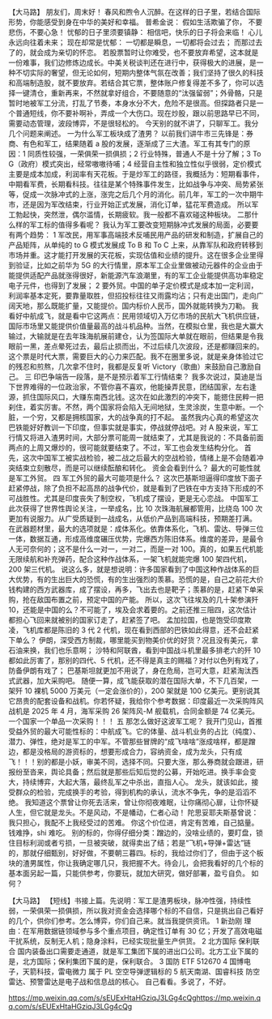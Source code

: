 【大马路】
朋友们，周末好！
春风和煦令人沉醉。在这样的日子里，若结合国际形势，你能感受到身在中华的美好和幸福。
普希金说：
假如生活欺骗了你，
不要悲伤，不要心急！
忧郁的日子里须要镇静：
相信吧，快乐的日子将会来临！
心儿永远向往着未来；
现在却常是忧郁：
一切都是瞬息，一切都将会过去；
而那过去了的，就会成为亲切的怀恋。
若股票暂时让你难受，也不要放弃希望，这本就是一份难事，我们边修炼边成长。中美关税谈判还在进行中，获得极大的进展，是一种不切实际的奢望，但无论如何，短期内整体气氛在改善；我们坚持了很久的科技和高端制造股，就不要放弃。若结合其它票，整体账户修复得差不多了，你可以选择一键清仓，重新再来，不然就拿好组合，不要随意的“汰强留弱”；外骨骼，只是暂时地被军工分流，打乱了节奏，本身水分不大，危险不是很高。但探路者只是一个普通短线，你不要补啊补，弄成一个大伤口。现在炒股，跟以前思路早已不同，需要动态管理，波段博弈，不是很轻松的。
今天别的就不讲了，只聊军工。我分几个问题来阐述。
一为什么军工板块成了渣男？
以前我们讲牛市三先锋是：券商、有色和军工，结果随着 a 股的发展，逐渐成了三大渣。军工有其专门的原因：1 同质性较强，一荣俱荣一损俱损；2 行业特殊，普通人不是十分了解；3 To G（政府）模式突出，经常嗷嗷待哺；4 经营自主性和独立性似乎很弱，定价模式主要是成本加成，利润率有天花板。于是炒军工的路径，我概括为：短期看事件，中期看军费，长期看科技。往往是某个特殊事件发生，比如战争与冲突、局势紧张等，促成一次脉冲式的上涨，涨完之后几个月的消化。前几年，军工的一次中期牛市，还是因为军改结束，行业开始正式发展，消化订单，猛花军费造成。
所以军工勃起快，突然泄，偶尔滥情，长期疲软。我一般都不喜欢碰这种板块。
二那什么样的军工标的值得多看呢？
我认为军工要改变短期脉冲式发展的局面，必要要有两个趋势：
1 军改民，用军事高端技术反哺民用产品的研发和制造，扩展自己的产品矩阵，从单纯的 to G 模式发展成 To B 和 To C 上来，从靠军队和政府转移到市场并重。这才能打开发展的天花板，实现估值和业绩的提升。这在很多企业里得到验证，比如之前华为 5G 的大行情里，原本军工企业里做被动元器件的企业由于能提供适配产品就涨得很好，新能源汽车浪潮里，有的军工企业能提供高功率稳定电子元件，也得到了发展；
2 要外贸。中国的单子定价模式是成本加一定利润，利润率基本定死，要靠量取胜，但招投标往往又雨露均沾；只有走出国门，走向广阔天地，那么既能扩量，又能提价。国内标价人民币，国外就能转换为刀勒。
我看好中航成飞，就是看中它这两点：民用领域切入万亿市场的民航大飞机供应链，国际市场里又能提供价值量最高的战斗机品种。当然，在模拟仓里，我也是大赢大输过，大输就是在去年珠海航展前建仓，认为签国际大单就在眼前，但结果是令我眼前一黑，差点晕死过去，最后止损而出，不过后续几次波段，还是都赚回来的。这个票是时代大票，需要巨大的心力来匹配。我不在圈里多说，就是亲身体验过它的残忍和煎熬，几次拿不住时，我都是反复听 Victory（歌曲）来鼓励自己激励自己。
三 印巴争端告一段落，是不是预示着军工行情结束？
我多次说过，莫迪是当下世界难得的一位政治家，不管你喜不喜欢，他能操弄民意，团结国家，左右逢源，抓住国际风口，大赚东南西北钱。这次在如此激烈的冲突下，能摁住民粹一把刹住，着实厉害。不然，两个国家将会陷入无间地狱，生灵涂炭，生意中断。一个脏，一个穷，又都是拥核国家，大的战争真的打不起。
虽然我内心真的希望这次巴铁能好好教训一下印度，但事实就是事实，停战就停战吧。对 A 股来说，军工行情又将进入渣男时间，大部分票可能周一就结束了，尤其是我说的：不具备前面两点的上周又爆炒的，很可能就要结束了。不过，军工也会发生结构分化。
首先，这次中国军工被实战检验，被二战之后最大的空战检验，情绪上是不会随着冲突结束立刻散尽，而是可以继续酝酿和转化。
资金会看到什么？
最大的可能性就是军工外贸。
四 军工外贸的最大可能项是什么？
这次巴基斯坦逼得印度放下面子赶紧停战，除了负担不起高昂的战争代价，就是看到了巴铁在中方支持下形成的不可战胜性。尤其是印度丧失了制空权，飞机成了摆设，更是无心恋战。
中国军工此次获得了世界性舆论关注，一举成名，比 10 次珠海航展都管用，比绕岛 100 次更加有说服力。从广受质疑到一战成名，从低价产品到高端科技，预期差打满。
在武器题材里，最大的选项就是：成体系化。依靠体系化，飞机、雷达、导弹三位一体，数据互通，形成高维度碾压优势，完爆西方陈旧体系。维度的差异，是最令人无可奈何的；这不是什么一对一，一对二，而是一对 100。真的，如果五代机能无限续航和补充弹药，配合这种作战体系，一架飞机就能完爆 100 架四代机，200 架三代机。
说这么多，就是想说明：许多国家看到了中国这种作战体系的巨大优势，有的生出巨大的恐慌，有的生出强烈的羡慕。恐慌的是，自己之前花大价钱构建的西方武器库，成了摆设，再多，飞出去也是靶子；羡慕的是，赶紧下单采购，抢在敌国布置之前，预定中国的产能。
所以，这次飞往埃及的几十架参演歼 10，还能是中国的么？不可能了，埃及会求着要的。之前还推三阻四，这次估计都担心飞回来就被别的国家订走了，赶紧签了吧。
孟加拉国，也是饱受印度欺凌，飞机库都是陈旧的 3 代 2 代机，现在看到西部的巴铁如此得意，还不会赶紧下单么？
伊朗，深受西方制裁，哪里能买到物美价优的好货？况且没有美元，拿石油来换，我们也乐意啊；
沙特和阿联酋，看到中国战斗机里最多排老六的歼 10 都如此厉害了，那别的四代、5 代机，还不得是真主的赐福？对付以色列有戏了，防备伊朗有戏了；
巴基斯坦就更加不用说了，身在危局，岂可大意，赶紧淘汰西式武器，加大采购吧。
随便一算，成飞能获取的潜在国际大单，不下几百架，一架歼 10 裸机 5000 万美元（一定会涨价的），200 架就是 100 亿美元。更别说其它昂贵的配套设备和战机。你若怀疑，我给你个参考数据：印度最近一次采购阵风战机是 2025 年 4 月，海军采购 26 架阵风-M 舰载机，合同金额是 74 亿美元。一个国家一个单品一次采购！！！
五 那怎么做好这波军工呢？
我开门见山，首推受益外贸的最大可能性标的：中航成飞。它的体量、战斗机业务的占比（纯度）、潜力、弹性，绝对是军工的中军。不管那些冒牌的“成飞啥啥”涨成啥样，都是蹭边，都是没格局的游资标的，想要形成合力，容纳资金，成为龙头，只有成飞！！！别的都是小妖，审美不同，选择不同。只要大涨，那么券商就会跟进，研报纷至沓来，舆论具备；然后就是那些后知后觉的公募，开始吃进。换手率会变大，持续博弈，大起大落，最终乱军之中杀出，直指人心。
龙头，就该如此，接受群众的检验，完成换手的考验，得到机构的承认，流水不争先，争的是滔滔不绝。
我知道这个票曾让你死去活来，曾让你彻夜难眠，让你痛彻心扉，让你怀疑人生，但它就是龙头。不是风动，不是幡动，仁者心动！
陀思妥耶夫斯基曾说：我只担心，我配不上我经受过的苦难。
你这个价位进，肯定有苦难，自己掂量。钱难挣，shi 难吃。
别的标的，你得仔细分类：蹭边的，没啥业绩的，要盯盘，锁住目标利润或者亏损，一旦被突破，就得卖出了结；若是“飞机+导弹+雷达”链的，那就仔细甄别，好好做，不要朝三暮四。标的，我给过你们了，但由于这个板块的渣男属性，你让我确定哪几只，我把握不大。待会儿，会把我看好的几个标的基本面另起一篇，只能供参考，你要玩，就加大研究，做好部署，盈亏自负。
如何？

【大马路】
【短线】书接上篇。先说明：军工是渣男板块，脉冲性强，持续性弱，一荣俱荣一损俱损，所以我对资金会选择哪个标的不自信，只是挑出自己看好的几个，供你们参考。怎么博弈，你们自己来。就当我提供资讯。
1 新劲刚
理由：在军用数据链领域参与多个重点项目，确定性订单有 30 亿；开发了高效电磁干扰系统，反制无人机；隐身涂料，已经实现批量生产供货。
2 北方国际 保利联合
国内装备出口需要走通道，就是军工集团下属的进出口公司。北方工业下属的是，北方国际；保利集团下属的是，保利联合。
3 国防 ETF 512670
4 国博电子，天箭科技，雷电微力
属于 PL 空空导弹逻辑标的
5 航天南湖、国睿科技
防空雷达、预警雷达是电子战和信息战的核心。
自己看看。多说了，不好。

https://mp.weixin.qq.com/s/sEUExHtaHGziqJ3LGg4cQghttps://mp.weixin.qq.com/s/sEUExHtaHGziqJ3LGg4cQg
